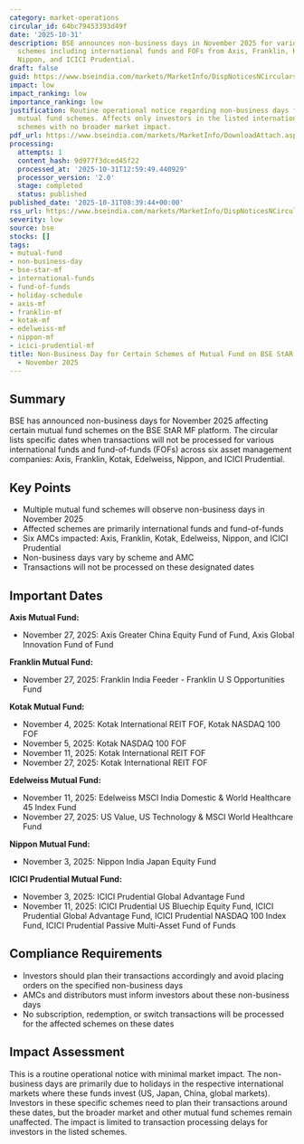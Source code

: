 ```yaml
---
category: market-operations
circular_id: 64bc79453393d49f
date: '2025-10-31'
description: BSE announces non-business days in November 2025 for various mutual fund
  schemes including international funds and FOFs from Axis, Franklin, Kotak, Edelweiss,
  Nippon, and ICICI Prudential.
draft: false
guid: https://www.bseindia.com/markets/MarketInfo/DispNoticesNCirculars.aspx?Noticeid={0A4F04D4-D92B-4D93-B834-C6D91C99A629}&noticeno=20251031-3&dt=10/31/2025&icount=3&totcount=40&flag=0
impact: low
impact_ranking: low
importance_ranking: low
justification: Routine operational notice regarding non-business days for specific
  mutual fund schemes. Affects only investors in the listed international and FOF
  schemes with no broader market impact.
pdf_url: https://www.bseindia.com/markets/MarketInfo/DownloadAttach.aspx?id=20251031-3&attachedId=f9c102cb-b1dd-4b32-ad7a-f3f87b0212b5
processing:
  attempts: 1
  content_hash: 9d977f3dced45f22
  processed_at: '2025-10-31T12:59:49.440929'
  processor_version: '2.0'
  stage: completed
  status: published
published_date: '2025-10-31T08:39:44+00:00'
rss_url: https://www.bseindia.com/markets/MarketInfo/DispNoticesNCirculars.aspx?Noticeid={0A4F04D4-D92B-4D93-B834-C6D91C99A629}&noticeno=20251031-3&dt=10/31/2025&icount=3&totcount=40&flag=0
severity: low
source: bse
stocks: []
tags:
- mutual-fund
- non-business-day
- bse-star-mf
- international-funds
- fund-of-funds
- holiday-schedule
- axis-mf
- franklin-mf
- kotak-mf
- edelweiss-mf
- nippon-mf
- icici-prudential-mf
title: Non-Business Day for Certain Schemes of Mutual Fund on BSE StAR MF Platform
  - November 2025
---
```


## Summary

BSE has announced non-business days for November 2025 affecting certain mutual fund schemes on the BSE StAR MF platform. The circular lists specific dates when transactions will not be processed for various international funds and fund-of-funds (FOFs) across six asset management companies: Axis, Franklin, Kotak, Edelweiss, Nippon, and ICICI Prudential.

## Key Points

- Multiple mutual fund schemes will observe non-business days in November 2025
- Affected schemes are primarily international funds and fund-of-funds
- Six AMCs impacted: Axis, Franklin, Kotak, Edelweiss, Nippon, and ICICI Prudential
- Non-business days vary by scheme and AMC
- Transactions will not be processed on these designated dates

## Important Dates

**Axis Mutual Fund:**
- November 27, 2025: Axis Greater China Equity Fund of Fund, Axis Global Innovation Fund of Fund

**Franklin Mutual Fund:**
- November 27, 2025: Franklin India Feeder - Franklin U S Opportunities Fund

**Kotak Mutual Fund:**
- November 4, 2025: Kotak International REIT FOF, Kotak NASDAQ 100 FOF
- November 5, 2025: Kotak NASDAQ 100 FOF
- November 11, 2025: Kotak International REIT FOF
- November 27, 2025: Kotak International REIT FOF

**Edelweiss Mutual Fund:**
- November 11, 2025: Edelweiss MSCI India Domestic & World Healthcare 45 Index Fund
- November 27, 2025: US Value, US Technology & MSCI World Healthcare Fund

**Nippon Mutual Fund:**
- November 3, 2025: Nippon India Japan Equity Fund

**ICICI Prudential Mutual Fund:**
- November 3, 2025: ICICI Prudential Global Advantage Fund
- November 11, 2025: ICICI Prudential US Bluechip Equity Fund, ICICI Prudential Global Advantage Fund, ICICI Prudential NASDAQ 100 Index Fund, ICICI Prudential Passive Multi-Asset Fund of Funds

## Compliance Requirements

- Investors should plan their transactions accordingly and avoid placing orders on the specified non-business days
- AMCs and distributors must inform investors about these non-business days
- No subscription, redemption, or switch transactions will be processed for the affected schemes on these dates

## Impact Assessment

This is a routine operational notice with minimal market impact. The non-business days are primarily due to holidays in the respective international markets where these funds invest (US, Japan, China, global markets). Investors in these specific schemes need to plan their transactions around these dates, but the broader market and other mutual fund schemes remain unaffected. The impact is limited to transaction processing delays for investors in the listed schemes.